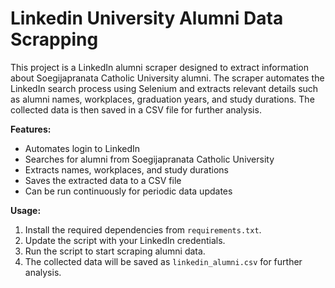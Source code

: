 # Linkedin University Alumni Data Scrapping
This project is a LinkedIn alumni scraper designed to extract information about Soegijapranata Catholic University alumni. The scraper automates the LinkedIn search process using Selenium and extracts relevant details such as alumni names, workplaces, graduation years, and study durations. The collected data is then saved in a CSV file for further analysis.

**Features:**
- Automates login to LinkedIn
- Searches for alumni from Soegijapranata Catholic University
- Extracts names, workplaces, and study durations
- Saves the extracted data to a CSV file
- Can be run continuously for periodic data updates

**Usage:**
1. Install the required dependencies from `requirements.txt`.
2. Update the script with your LinkedIn credentials.
3. Run the script to start scraping alumni data.
4. The collected data will be saved as `linkedin_alumni.csv` for further analysis.

